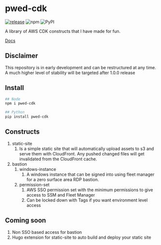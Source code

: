 # pwed-cdk

[![release](https://github.com/pwed/pwed-cdk/actions/workflows/release.yml/badge.svg)](https://github.com/pwed/pwed-cdk/actions/workflows/release.yml)
![npm](https://img.shields.io/npm/v/pwed-cdk?color=%2368A063)
![PyPI](https://img.shields.io/pypi/v/pwed-cdk?color=%23306998)


A library of AWS CDK constructs that I have made for fun.

[Docs](/API.md)

## Disclaimer

This repository is in early development and can be restructured at any time.
A much higher level of stability will be targeted after 1.0.0 release

## Install

```sh
## Node
npm i pwed-cdk

## Python
pip install pwed-cdk
```

## Constructs

1. static-site
   1. Is a simple static site that will automatically upload assets to s3 and serve them with CloudFront. Any pushed changed files will get invalidated from the CloudFront cache.
2. bastion
   1. windows-instance
      1. A windows instance that can be signed into using fleet manager for a zero surface area RDP bastion.
   2. permission-set
      1. AWS SSO permission set with the minimum permissions to give access to SSM and Fleet Manager
      2. Can be locked down with Tags if you want environment level access

## Coming soon

1. Non SSO based access for bastion
2. Hugo extension for static-site to auto build and deploy your static site
